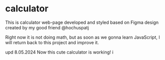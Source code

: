 # calculator

This is calculator web-page developed and styled based on Figma design created by my good friend @hochuspatj

Right now it is not doing math, but as soon as we gonna learn JavaScript, I will return back to this project and improve it.

upd 8.05.2024
Now this cute calculator is working!
i